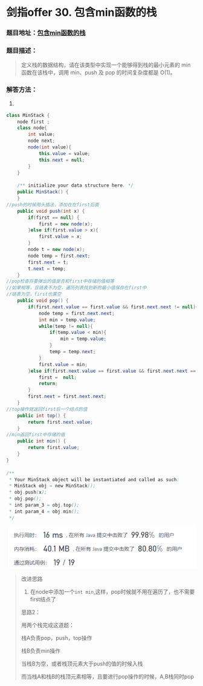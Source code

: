 # 剑指offer 30. 包含min函数的栈



### 题目地址：[包含min函数的栈](https://leetcode-cn.com/problems/bao-han-minhan-shu-de-zhan-lcof/)



### 题目描述：

>定义栈的数据结构，请在该类型中实现一个能够得到栈的最小元素的 min 函数在该栈中，调用 min、push 及 pop 的时间复杂度都是 O(1)。



### 解答方法：

1. 

```java
class MinStack {
    node first ;
    class node{
        int value;
        node next;
        node(int value){
            this.value = value;
            this.next = null;
        }
    }

    /** initialize your data structure here. */
    public MinStack() {
    }
//push的时候用头插法，添加在在first后面
    public void push(int x) {
        if(first == null) {
            first = new node(x);
        }else if(first.value > x){
            first.value = x;
        }
        node t = new node(x);
        node temp = first.next;
        first.next = t;
        t.next = temp;
    }
//pop检查将要弹出的值是否和first中存储的值相等
//如果相等，且链表不为空，遍历列表找到新的最小值保存在first中
//链表为空，first也置空
    public void pop() {
        if(first.next.value == first.value && first.next.next != null){
            node temp = first.next.next;
            int min = temp.value;
            while(temp != null){
                if(temp.value < min){
                    min = temp.value;
                }
                temp = temp.next;
            }
            first.value = min;
        }else if(first.next.value == first.value && first.next.next == null){
            first =  null;
            return;
        }
        first.next = first.next.next;
    }
//top操作就返回first后一个结点的值
    public int top() {
        return first.next.value;
    }
//min返回first中存储的值
    public int min() {
        return first.value;
    }
}

/**
 * Your MinStack object will be instantiated and called as such:
 * MinStack obj = new MinStack();
 * obj.push(x);
 * obj.pop();
 * int param_3 = obj.top();
 * int param_4 = obj.min();
 */
```

![image-20211125181715944](images/image-20211125181715944.png)

>改进思路
>
>1. 在node中添加一个`int min`,这样，pop时候就不用在遍历了，也不需要first结点了
>
>思路2：
>
>用两个栈完成这道题：
>
>栈A负责pop，push，top操作
>
>栈B负责min操作
>
>当栈B为空，或者栈顶元素大于push的值的时候入栈
>
>而当栈A和栈B的栈顶元素相等，且要进行pop操作的时候，A,B栈同时pop